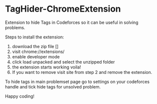 # TagHider-ChromeExtension

Extension to hide Tags in Codeforces so it can be useful in solving problems.


Steps to install the extension:
1. download the zip file []
2. visit chrome://extensions/
3. enable developer mode
4. click load unpacked and select the unzipped folder
5. the extension starts working voila!
6. If you want to remove visit site from step 2 and remove the extension.


To hide tags in main problemset page go to settings on your codeforces handle and tick hide tags for unsolved problem.


Happy coding!
